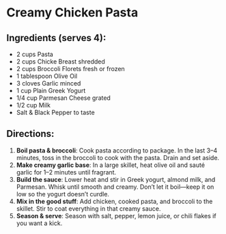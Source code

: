# Creamy Chicken Pasta

## Ingredients (serves 4):

- 2 cups Pasta
- 2 cups Chicke Breast shredded
- 2 cups Broccoli Florets fresh or frozen
- 1 tablespoon Olive Oil
- 3 cloves Garlic minced
- 1 cup Plain Greek Yogurt 
- 1/4 cup Parmesan Cheese grated
- 1/2 cup Milk
- Salt & Black Pepper to taste

## Directions:

1. **Boil pasta & broccoli**: Cook pasta according to package. In the last 3–4 minutes, toss in the broccoli to cook with the pasta. Drain and set aside.
2. **Make creamy garlic base**: In a large skillet, heat olive oil and sauté garlic for 1–2 minutes until fragrant.
3. **Build the sauce**: Lower heat and stir in Greek yogurt, almond milk, and Parmesan. Whisk until smooth and creamy. Don’t let it boil—keep it on low so the yogurt doesn’t curdle.
4. **Mix in the good stuff**: Add chicken, cooked pasta, and broccoli to the skillet. Stir to coat everything in that creamy sauce.
5. **Season & serve**: Season with salt, pepper, lemon juice, or chili flakes if you want a kick.